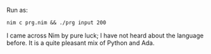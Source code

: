Run as:
```
nim c prg.nim && ./prg input 200
```

I came across Nim by pure luck; I have not heard about the language before.
It is a quite pleasant mix of Python and Ada.
